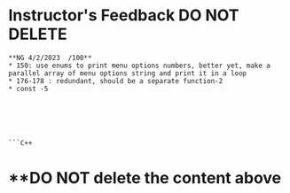 # **Instructor's Feedback DO NOT DELETE**
 
```
**NG 4/2/2023  /100**
* 150: use enums to print menu options numbers, better yet, make a parallel array of menu options string and print it in a loop
* 176-178 : redundant, should be a separate function-2
* const -5






```C++

```

# **DO NOT delete the content above